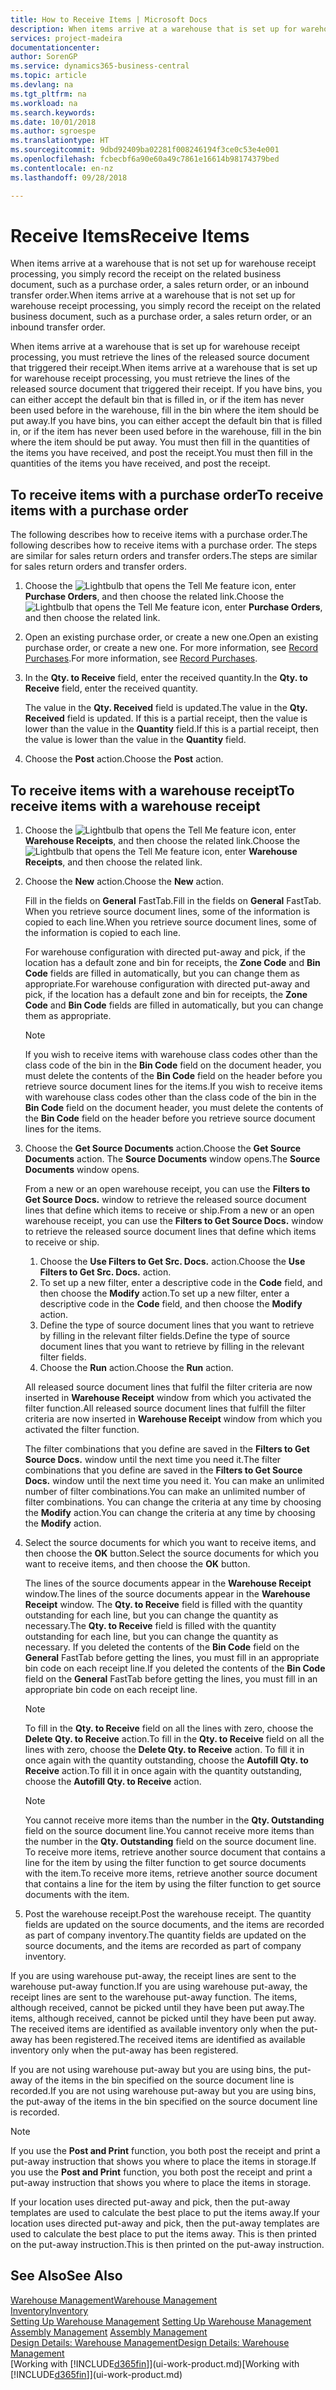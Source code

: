 ```yaml
---
title: How to Receive Items | Microsoft Docs
description: When items arrive at a warehouse that is set up for warehouse receipt processing, you must retrieve the lines of the released source document that triggered their receipt.
services: project-madeira
documentationcenter: 
author: SorenGP
ms.service: dynamics365-business-central
ms.topic: article
ms.devlang: na
ms.tgt_pltfrm: na
ms.workload: na
ms.search.keywords: 
ms.date: 10/01/2018
ms.author: sgroespe
ms.translationtype: HT
ms.sourcegitcommit: 9dbd92409ba02281f008246194f3ce0c53e4e001
ms.openlocfilehash: fcbecbf6a90e60a49c7861e16614b98174379bed
ms.contentlocale: en-nz
ms.lasthandoff: 09/28/2018

---
```

# <a name="receive-items"></a><span data-ttu-id="8e0f7-103">Receive Items</span><span class="sxs-lookup"><span data-stu-id="8e0f7-103">Receive Items</span></span>
<span data-ttu-id="8e0f7-104">When items arrive at a warehouse that is not set up for warehouse receipt processing, you simply record the receipt on the related business document, such as a purchase order, a sales return order, or an inbound transfer order.</span><span class="sxs-lookup"><span data-stu-id="8e0f7-104">When items arrive at a warehouse that is not set up for warehouse receipt processing, you simply record the receipt on the related business document, such as a purchase order, a sales return order, or an inbound transfer order.</span></span>

<span data-ttu-id="8e0f7-105">When items arrive at a warehouse that is set up for warehouse receipt processing, you must retrieve the lines of the released source document that triggered their receipt.</span><span class="sxs-lookup"><span data-stu-id="8e0f7-105">When items arrive at a warehouse that is set up for warehouse receipt processing, you must retrieve the lines of the released source document that triggered their receipt.</span></span> <span data-ttu-id="8e0f7-106">If you have bins, you can either accept the default bin that is filled in, or if the item has never been used before in the warehouse, fill in the bin where the item should be put away.</span><span class="sxs-lookup"><span data-stu-id="8e0f7-106">If you have bins, you can either accept the default bin that is filled in, or if the item has never been used before in the warehouse, fill in the bin where the item should be put away.</span></span> <span data-ttu-id="8e0f7-107">You must then fill in the quantities of the items you have received, and post the receipt.</span><span class="sxs-lookup"><span data-stu-id="8e0f7-107">You must then fill in the quantities of the items you have received, and post the receipt.</span></span>  

## <a name="to-receive-items-with-a-purchase-order"></a><span data-ttu-id="8e0f7-108">To receive items with a purchase order</span><span class="sxs-lookup"><span data-stu-id="8e0f7-108">To receive items with a purchase order</span></span>
<span data-ttu-id="8e0f7-109">The following describes how to receive items with a purchase order.</span><span class="sxs-lookup"><span data-stu-id="8e0f7-109">The following describes how to receive items with a purchase order.</span></span> <span data-ttu-id="8e0f7-110">The steps are similar for sales return orders and transfer orders.</span><span class="sxs-lookup"><span data-stu-id="8e0f7-110">The steps are similar for sales return orders and transfer orders.</span></span>  
1. <span data-ttu-id="8e0f7-111">Choose the ![Lightbulb that opens the Tell Me feature](media/ui-search/search_small.png "Tell me what you want to do") icon, enter **Purchase Orders**, and then choose the related link.</span><span class="sxs-lookup"><span data-stu-id="8e0f7-111">Choose the ![Lightbulb that opens the Tell Me feature](media/ui-search/search_small.png "Tell me what you want to do") icon, enter **Purchase Orders**, and then choose the related link.</span></span>
2. <span data-ttu-id="8e0f7-112">Open an existing purchase order, or create a new one.</span><span class="sxs-lookup"><span data-stu-id="8e0f7-112">Open an existing purchase order, or create a new one.</span></span> <span data-ttu-id="8e0f7-113">For more information, see [Record Purchases](purchasing-how-record-purchases.md).</span><span class="sxs-lookup"><span data-stu-id="8e0f7-113">For more information, see [Record Purchases](purchasing-how-record-purchases.md).</span></span>
3. <span data-ttu-id="8e0f7-114">In the **Qty. to Receive** field, enter the received quantity.</span><span class="sxs-lookup"><span data-stu-id="8e0f7-114">In the **Qty. to Receive** field, enter the received quantity.</span></span>

    <span data-ttu-id="8e0f7-115">The value in the **Qty. Received** field is updated.</span><span class="sxs-lookup"><span data-stu-id="8e0f7-115">The value in the **Qty. Received** field is updated.</span></span> <span data-ttu-id="8e0f7-116">If this is a partial receipt, then the value is lower than the value in the **Quantity** field.</span><span class="sxs-lookup"><span data-stu-id="8e0f7-116">If this is a partial receipt, then the value is lower than the value in the **Quantity** field.</span></span>
4. <span data-ttu-id="8e0f7-117">Choose the **Post** action.</span><span class="sxs-lookup"><span data-stu-id="8e0f7-117">Choose the **Post** action.</span></span>

## <a name="to-receive-items-with-a-warehouse-receipt"></a><span data-ttu-id="8e0f7-118">To receive items with a warehouse receipt</span><span class="sxs-lookup"><span data-stu-id="8e0f7-118">To receive items with a warehouse receipt</span></span>
1.  <span data-ttu-id="8e0f7-119">Choose the ![Lightbulb that opens the Tell Me feature](media/ui-search/search_small.png "Tell me what you want to do") icon, enter **Warehouse Receipts**, and then choose the related link.</span><span class="sxs-lookup"><span data-stu-id="8e0f7-119">Choose the ![Lightbulb that opens the Tell Me feature](media/ui-search/search_small.png "Tell me what you want to do") icon, enter **Warehouse Receipts**, and then choose the related link.</span></span>  
2.  <span data-ttu-id="8e0f7-120">Choose the **New** action.</span><span class="sxs-lookup"><span data-stu-id="8e0f7-120">Choose the **New** action.</span></span>  

    <span data-ttu-id="8e0f7-121">Fill in the fields on **General** FastTab.</span><span class="sxs-lookup"><span data-stu-id="8e0f7-121">Fill in the fields on **General** FastTab.</span></span> <span data-ttu-id="8e0f7-122">When you retrieve source document lines, some of the information is copied to each line.</span><span class="sxs-lookup"><span data-stu-id="8e0f7-122">When you retrieve source document lines, some of the information is copied to each line.</span></span>  

    <span data-ttu-id="8e0f7-123">For warehouse configuration with directed put-away and pick, if the location has a default zone and bin for receipts, the **Zone Code** and **Bin Code** fields are filled in automatically, but you can change them as appropriate.</span><span class="sxs-lookup"><span data-stu-id="8e0f7-123">For warehouse configuration with directed put-away and pick, if the location has a default zone and bin for receipts, the **Zone Code** and **Bin Code** fields are filled in automatically, but you can change them as appropriate.</span></span>  

    > [!NOTE]  
    >  <span data-ttu-id="8e0f7-124">If you wish to receive items with warehouse class codes other than the class code of the bin in the **Bin Code** field on the document header, you must delete the contents of the **Bin Code** field on the header before you retrieve source document lines for the items.</span><span class="sxs-lookup"><span data-stu-id="8e0f7-124">If you wish to receive items with warehouse class codes other than the class code of the bin in the **Bin Code** field on the document header, you must delete the contents of the **Bin Code** field on the header before you retrieve source document lines for the items.</span></span>  
3.  <span data-ttu-id="8e0f7-125">Choose the **Get Source Documents** action.</span><span class="sxs-lookup"><span data-stu-id="8e0f7-125">Choose the **Get Source Documents** action.</span></span> <span data-ttu-id="8e0f7-126">The **Source Documents** window opens.</span><span class="sxs-lookup"><span data-stu-id="8e0f7-126">The **Source Documents** window opens.</span></span>

    <span data-ttu-id="8e0f7-127">From a new or an open warehouse receipt, you can use the **Filters to Get Source Docs.** window to retrieve the released source document lines that define which items to receive or ship.</span><span class="sxs-lookup"><span data-stu-id="8e0f7-127">From a new or an open warehouse receipt, you can use the **Filters to Get Source Docs.** window to retrieve the released source document lines that define which items to receive or ship.</span></span>

    1. <span data-ttu-id="8e0f7-128">Choose the **Use Filters to Get Src. Docs.** action.</span><span class="sxs-lookup"><span data-stu-id="8e0f7-128">Choose the **Use Filters to Get Src. Docs.** action.</span></span>  
    2. <span data-ttu-id="8e0f7-129">To set up a new filter, enter a descriptive code in the **Code** field, and then choose the **Modify** action.</span><span class="sxs-lookup"><span data-stu-id="8e0f7-129">To set up a new filter, enter a descriptive code in the **Code** field, and then choose the **Modify** action.</span></span>  
    3. <span data-ttu-id="8e0f7-130">Define the type of source document lines that you want to retrieve by filling in the relevant filter fields.</span><span class="sxs-lookup"><span data-stu-id="8e0f7-130">Define the type of source document lines that you want to retrieve by filling in the relevant filter fields.</span></span>  
    4. <span data-ttu-id="8e0f7-131">Choose the **Run** action.</span><span class="sxs-lookup"><span data-stu-id="8e0f7-131">Choose the **Run** action.</span></span>  

    <span data-ttu-id="8e0f7-132">All released source document lines that fulfil the filter criteria are now inserted in **Warehouse Receipt** window from which you activated the filter function.</span><span class="sxs-lookup"><span data-stu-id="8e0f7-132">All released source document lines that fulfill the filter criteria are now inserted in **Warehouse Receipt** window from which you activated the filter function.</span></span>  

    <span data-ttu-id="8e0f7-133">The filter combinations that you define are saved in the **Filters to Get Source Docs.** window until the next time you need it.</span><span class="sxs-lookup"><span data-stu-id="8e0f7-133">The filter combinations that you define are saved in the **Filters to Get Source Docs.** window until the next time you need it.</span></span> <span data-ttu-id="8e0f7-134">You can make an unlimited number of filter combinations.</span><span class="sxs-lookup"><span data-stu-id="8e0f7-134">You can make an unlimited number of filter combinations.</span></span> <span data-ttu-id="8e0f7-135">You can change the criteria at any time by choosing the **Modify** action.</span><span class="sxs-lookup"><span data-stu-id="8e0f7-135">You can change the criteria at any time by choosing the **Modify** action.</span></span>

4.  <span data-ttu-id="8e0f7-136">Select the source documents for which you want to receive items, and then choose the **OK** button.</span><span class="sxs-lookup"><span data-stu-id="8e0f7-136">Select the source documents for which you want to receive items, and then choose the **OK** button.</span></span>  

    <span data-ttu-id="8e0f7-137">The lines of the source documents appear in the **Warehouse Receipt** window.</span><span class="sxs-lookup"><span data-stu-id="8e0f7-137">The lines of the source documents appear in the **Warehouse Receipt** window.</span></span> <span data-ttu-id="8e0f7-138">The **Qty. to Receive** field is filled with the quantity outstanding for each line, but you can change the quantity as necessary.</span><span class="sxs-lookup"><span data-stu-id="8e0f7-138">The **Qty. to Receive** field is filled with the quantity outstanding for each line, but you can change the quantity as necessary.</span></span> <span data-ttu-id="8e0f7-139">If you deleted the contents of the **Bin Code** field on the **General** FastTab before getting the lines, you must fill in an appropriate bin code on each receipt line.</span><span class="sxs-lookup"><span data-stu-id="8e0f7-139">If you deleted the contents of the **Bin Code** field on the **General** FastTab before getting the lines, you must fill in an appropriate bin code on each receipt line.</span></span>  

    > [!NOTE]  
    >  <span data-ttu-id="8e0f7-140">To fill in the **Qty. to Receive** field on all the lines with zero, choose the **Delete Qty. to Receive** action.</span><span class="sxs-lookup"><span data-stu-id="8e0f7-140">To fill in the **Qty. to Receive** field on all the lines with zero, choose the **Delete Qty. to Receive** action.</span></span> <span data-ttu-id="8e0f7-141">To fill it in once again with the quantity outstanding, choose the **Autofill Qty. to Receive** action.</span><span class="sxs-lookup"><span data-stu-id="8e0f7-141">To fill it in once again with the quantity outstanding, choose the **Autofill Qty. to Receive** action.</span></span>  

    > [!NOTE]  
    >  <span data-ttu-id="8e0f7-142">You cannot receive more items than the number in the **Qty. Outstanding** field on the source document line.</span><span class="sxs-lookup"><span data-stu-id="8e0f7-142">You cannot receive more items than the number in the **Qty. Outstanding** field on the source document line.</span></span> <span data-ttu-id="8e0f7-143">To receive more items, retrieve another source document that contains a line for the item by using the filter function to get source documents with the item.</span><span class="sxs-lookup"><span data-stu-id="8e0f7-143">To receive more items, retrieve another source document that contains a line for the item by using the filter function to get source documents with the item.</span></span>  

5.  <span data-ttu-id="8e0f7-144">Post the warehouse receipt.</span><span class="sxs-lookup"><span data-stu-id="8e0f7-144">Post the warehouse receipt.</span></span> <span data-ttu-id="8e0f7-145">The quantity fields are updated on the source documents, and the items are recorded as part of company inventory.</span><span class="sxs-lookup"><span data-stu-id="8e0f7-145">The quantity fields are updated on the source documents, and the items are recorded as part of company inventory.</span></span>  

<span data-ttu-id="8e0f7-146">If you are using warehouse put-away, the receipt lines are sent to the warehouse put-away function.</span><span class="sxs-lookup"><span data-stu-id="8e0f7-146">If you are using warehouse put-away, the receipt lines are sent to the warehouse put-away function.</span></span> <span data-ttu-id="8e0f7-147">The items, although received, cannot be picked until they have been put away.</span><span class="sxs-lookup"><span data-stu-id="8e0f7-147">The items, although received, cannot be picked until they have been put away.</span></span> <span data-ttu-id="8e0f7-148">The received items are identified as available inventory only when the put-away has been registered.</span><span class="sxs-lookup"><span data-stu-id="8e0f7-148">The received items are identified as available inventory only when the put-away has been registered.</span></span>  

<span data-ttu-id="8e0f7-149">If you are not using warehouse put-away but you are using bins, the put-away of the items in the bin specified on the source document line is recorded.</span><span class="sxs-lookup"><span data-stu-id="8e0f7-149">If you are not using warehouse put-away but you are using bins, the put-away of the items in the bin specified on the source document line is recorded.</span></span>  

> [!NOTE]  
>  <span data-ttu-id="8e0f7-150">If you use the **Post and Print** function, you both post the receipt and print a put-away instruction that shows you where to place the items in storage.</span><span class="sxs-lookup"><span data-stu-id="8e0f7-150">If you use the **Post and Print** function, you both post the receipt and print a put-away instruction that shows you where to place the items in storage.</span></span>  
>   
>  <span data-ttu-id="8e0f7-151">If your location uses directed put-away and pick, then the put-away templates are used to calculate the best place to put the items away.</span><span class="sxs-lookup"><span data-stu-id="8e0f7-151">If your location uses directed put-away and pick, then the put-away templates are used to calculate the best place to put the items away.</span></span> <span data-ttu-id="8e0f7-152">This is then printed on the put-away instruction.</span><span class="sxs-lookup"><span data-stu-id="8e0f7-152">This is then printed on the put-away instruction.</span></span>  

## <a name="see-also"></a><span data-ttu-id="8e0f7-153">See Also</span><span class="sxs-lookup"><span data-stu-id="8e0f7-153">See Also</span></span>  
[<span data-ttu-id="8e0f7-154">Warehouse Management</span><span class="sxs-lookup"><span data-stu-id="8e0f7-154">Warehouse Management</span></span>](warehouse-manage-warehouse.md)  
[<span data-ttu-id="8e0f7-155">Inventory</span><span class="sxs-lookup"><span data-stu-id="8e0f7-155">Inventory</span></span>](inventory-manage-inventory.md)  
<span data-ttu-id="8e0f7-156">[Setting Up Warehouse Management](warehouse-setup-warehouse.md)   </span><span class="sxs-lookup"><span data-stu-id="8e0f7-156">[Setting Up Warehouse Management](warehouse-setup-warehouse.md)   </span></span>  
<span data-ttu-id="8e0f7-157">[Assembly Management](assembly-assemble-items.md)  </span><span class="sxs-lookup"><span data-stu-id="8e0f7-157">[Assembly Management](assembly-assemble-items.md)  </span></span>  
[<span data-ttu-id="8e0f7-158">Design Details: Warehouse Management</span><span class="sxs-lookup"><span data-stu-id="8e0f7-158">Design Details: Warehouse Management</span></span>](design-details-warehouse-management.md)  
<span data-ttu-id="8e0f7-159">[Working with [!INCLUDE[d365fin](includes/d365fin_md.md)]](ui-work-product.md)</span><span class="sxs-lookup"><span data-stu-id="8e0f7-159">[Working with [!INCLUDE[d365fin](includes/d365fin_md.md)]](ui-work-product.md)</span></span>


